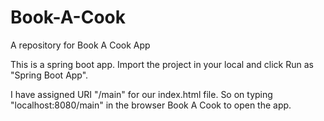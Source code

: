 # Book-A-Cook
A repository for Book A Cook App

This is a spring boot app. Import the project in your local and click Run as "Spring Boot App".

I have assigned URI "/main" for our index.html file. So on typing "localhost:8080/main" in the browser Book A Cook to open the app.
